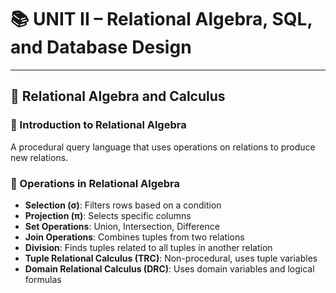 # **📚 UNIT II – Relational Algebra, SQL, and Database Design**

---

## **🔶 Relational Algebra and Calculus**

### **🔹 Introduction to Relational Algebra**

A procedural query language that uses operations on relations to produce new relations.

### **🔹 Operations in Relational Algebra**

* **Selection (σ)**: Filters rows based on a condition  
* **Projection (π)**: Selects specific columns  
* **Set Operations**: Union, Intersection, Difference  
* **Join Operations**: Combines tuples from two relations  
* **Division**: Finds tuples related to all tuples in another relation  
* **Tuple Relational Calculus (TRC)**: Non-procedural, uses tuple variables  
* **Domain Relational Calculus (DRC)**: Uses domain variables and logical formulas


